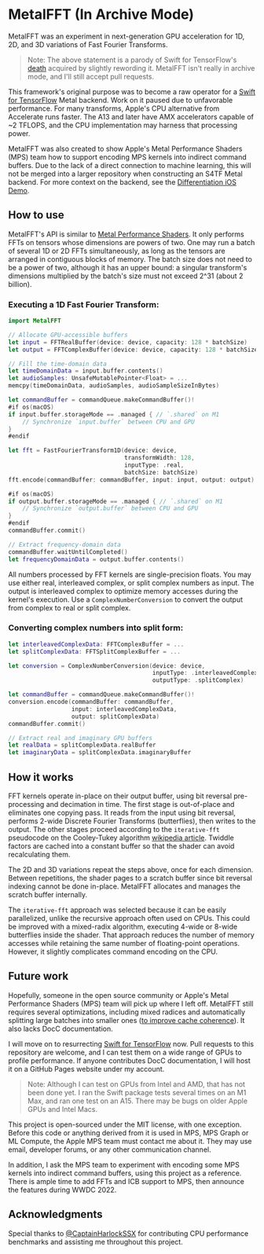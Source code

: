 # MetalFFT (In Archive Mode)

MetalFFT was an experiment in next-generation GPU acceleration for 1D, 2D, and 3D variations of Fast Fourier Transforms. 

> Note: The above statement is a parody of Swift for TensorFlow's [death](https://www.tensorflow.org/swift/guide/overview) acquired by slightly rewording it. MetalFFT isn't really in archive mode, and I'll still accept pull requests.

This framework's original purpose was to become a raw operator for a [Swift for TensorFlow](https://github.com/tensorflow/swift) Metal backend. Work on it paused due to unfavorable performance. For many transforms, Apple's CPU alternative from Accelerate runs faster. The A13 and later have AMX accelerators capable of ~2 TFLOPS, and the CPU implementation may harness that processing power.

MetalFFT was also created to show Apple's Metal Performance Shaders (MPS) team how to support encoding MPS kernels into indirect command buffers. Due to the lack of a direct connection to machine learning, this will not be merged into a larger repository when constructing an S4TF Metal backend. For more context on the backend, see the [Differentiation iOS Demo](https://github.com/philipturner/differentiation-ios-demo).

## How to use

MetalFFT's API is similar to [Metal Performance Shaders](https://developer.apple.com/documentation/metalperformanceshaders). It only performs FFTs on tensors whose dimensions are powers of two. One may run a batch of several 1D or 2D FFTs simultaneously, as long as the tensors are arranged in contiguous blocks of memory. The batch size does not need to be a power of two, although it has an upper bound: a singular transform's dimensions multiplied by the batch's size must not exceed 2^31 (about 2 billion).

### Executing a 1D Fast Fourier Transform:

```swift
import MetalFFT

// Allocate GPU-accessible buffers
let input = FFTRealBuffer(device: device, capacity: 128 * batchSize)
let output = FFTComplexBuffer(device: device, capacity: 128 * batchSize)

// Fill the time-domain data
let timeDomainData = input.buffer.contents()
let audioSamples: UnsafeMutablePointer<Float> = ...
memcpy(timeDomainData, audioSamples, audioSampleSizeInBytes)

let commandBuffer = commandQueue.makeCommandBuffer()!
#if os(macOS)
if input.buffer.storageMode == .managed { // `.shared` on M1
    // Synchronize `input.buffer` between CPU and GPU
}
#endif

let fft = FastFourierTransform1D(device: device,
                                 transformWidth: 128,
                                 inputType: .real,
                                 batchSize: batchSize)
fft.encode(commandBuffer: commandBuffer, input: input, output: output)

#if os(macOS)
if output.buffer.storageMode == .managed { // `.shared` on M1
    // Synchronize `output.buffer` between CPU and GPU
}
#endif
commandBuffer.commit()

// Extract frequency-domain data
commandBuffer.waitUntilCompleted()
let frequencyDomainData = output.buffer.contents()
```

All numbers processed by FFT kernels are single-precision floats. You may use either real, interleaved complex, or split complex numbers as input. The output is interleaved complex to optimize memory accesses during the kernel's execution. Use a `ComplexNumberConversion` to convert the output from complex to real or split complex.

### Converting complex numbers into split form:

```swift
let interleavedComplexData: FFTComplexBuffer = ...
let splitComplexData: FFTSplitComplexBuffer = ...

let conversion = ComplexNumberConversion(device: device,
                                         inputType: .interleavedComplex,
                                         outputType: .splitComplex)

let commandBuffer = commandQueue.makeCommandBuffer()!
conversion.encode(commandBuffer: commandBuffer,
                  input: interleavedComplexData,
                  output: splitComplexData)
commandBuffer.commit()

// Extract real and imaginary GPU buffers
let realData = splitComplexData.realBuffer
let imaginaryData = splitComplexData.imaginaryBuffer
```

## How it works

FFT kernels operate in-place on their output buffer, using bit reversal pre-processing and decimation in time. The first stage is out-of-place and eliminates one copying pass. It reads from the input using bit reversal, performs 2-wide Discrete Fourier Transforms (butterflies), then writes to the output. The other stages proceed according to the `iterative-fft` pseudocode on the Cooley-Tukey algorithm [wikipedia article](https://en.wikipedia.org/wiki/Cooley-Tukey_FFT_algorithm). Twiddle factors are cached into a constant buffer so that the shader can avoid recalculating them.

The 2D and 3D variations repeat the steps above, once for each dimension. Between repetitions, the shader pages to a scratch buffer since bit reversal indexing cannot be done in-place. MetalFFT allocates and manages the scratch buffer internally.

The `iterative-fft` approach was selected because it can be easily parallelized, unlike the recursive approach often used on CPUs. This could be improved with a mixed-radix algorithm, executing 4-wide or 8-wide butterflies inside the shader. That approach reduces the number of memory accesses while retaining the same number of floating-point operations. However, it slightly complicates command encoding on the CPU.

## Future work

Hopefully, someone in the open source community or Apple's Metal Performance Shaders (MPS) team will pick up where I left off. MetalFFT still requires several optimizations, including mixed radices and automatically splitting large batches into smaller ones ([to improve cache coherence](Tests/MetalFFTTests/Profiling/ProfilingHarlock2D.swift)). It also lacks DocC documentation.

I will move on to resurrecting [Swift for TensorFlow](https://github.com/tensorflow/swift) now. Pull requests to this repository are welcome, and I can test them on a wide range of GPUs to profile performance. If anyone contributes DocC documentation, I will host it on a GitHub Pages website under my account.

> Note: Although I can test on GPUs from Intel and AMD, that has not been done yet. I ran the Swift package tests several times on an M1 Max, and ran one test on an A15. There may be bugs on older Apple GPUs and Intel Macs.

This project is open-sourced under the MIT license, with one exception. Before this code or anything derived from it is used in MPS, MPS Graph or ML Compute, the Apple MPS team must contact me about it. They may use email, developer forums, or any other communication channel. 

In addition, I ask the MPS team to experiment with encoding some MPS kernels into indirect command buffers, using this project as a reference. There is ample time to add FFTs and ICB support to MPS, then announce the features during WWDC 2022.

## Acknowledgments

Special thanks to [@CaptainHarlockSSX](https://github.com/CaptainHarlockSSX) for contributing CPU performance benchmarks and assisting me throughout this project.
